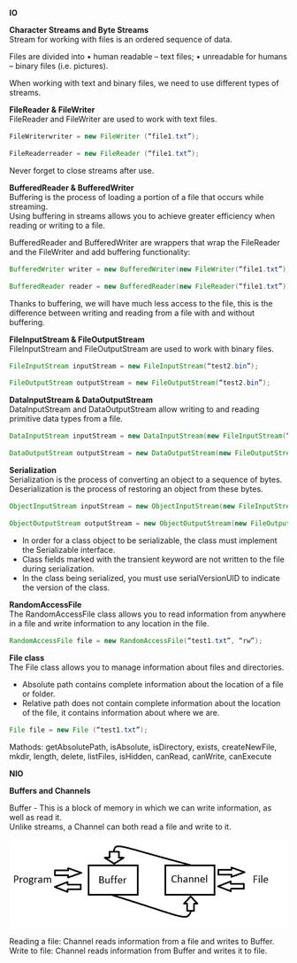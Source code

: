 **IO**  

**Character Streams and Byte Streams**  
Stream for working with files is an ordered sequence of data.

Files are divided into
• human readable – text files;
• unreadable for humans – binary files (i.e. pictures).

When working with text and binary files, we need to use different types of streams.

**FileReader & FileWriter**  
FileReader and FileWriter are used to work with text files.
```java
FileWriterwriter = new FileWriter (“file1.txt”);
```

```java
FileReaderreader = new FileReader (“file1.txt”);
```
Never forget to close streams after use.

**BufferedReader & BufferedWriter**  
Buffering is the process of loading a portion of a file that occurs while streaming.  
Using buffering in streams allows you to achieve greater efficiency when reading or writing to a file.  

BufferedReader and BufferedWriter are wrappers that wrap the FileReader and the FileWriter 
and add buffering functionality:
```java
BufferedWriter writer = new BufferedWriter(new FileWriter(“file1.txt”));
```

```java
BufferedReader reader = new BufferedReader(new FileReader(“file1.txt”));
```

Thanks to buffering, we will have much less access to the file, this is the difference between writing and 
reading from a file with and without buffering.

**FileInputStream & FileOutputStream**  
FileInputStream and FileOutputStream are used to work with binary files.

```java
FileInputStream inputStream = new FileInputStream(“test2.bin”);
```

```java
FileOutputStream outputStream = new FileOutputStream(“test2.bin”);
```

**DataInputStream & DataOutputStream**  
DataInputStream and DataOutputStream allow writing to and reading primitive data types from a file.

```java
DataInputStream inputStream = new DataInputStream(new FileInputStream(“test2.bin”));
```

```java
DataOutputStream outputStream = new DataOutputStream(new FileOutputStream(“test2.bin”));
```

**Serialization**  
Serialization is the process of converting an object to a sequence of bytes.  
Deserialization is the process of restoring an object from these bytes.

```java
ObjectInputStream inputStream = new ObjectInputStream(new FileInputStream(“test2.bin”));
```

```java
ObjectOutputStream outputStream = new ObjectOutputStream(new FileOutputStream(“test2.bin”));
```

* In order for a class object to be serializable, the class must implement the Serializable interface.
* Class fields marked with the transient keyword are not written to the file during serialization.
* In the class being serialized, you must use serialVersionUID to indicate the version of the class.

**RandomAccessFile**  
The RandomAccessFile class allows you to read information from anywhere in a file and write information to any location in the file.

```java
RandomAccessFile file = new RandomAccessFile(“test1.txt”, “rw”);
```

**File class**  
The File class allows you to manage information about files and directories.  
- Absolute path contains complete information about the location of a file or folder.  
- Relative path does not contain complete information about the location of the file, it contains information about where we are.

```java
File file = new File (“test1.txt”);
```

Mathods: getAbsolutePath, isAbsolute, isDirectory, exists, createNewFile, 
mkdir, length, delete, listFiles, isHidden, canRead, canWrite, canExecute

**NIO**  

**Buffers and Channels**  

Buffer - This is a block of memory in which we can write information, as well as read it.  
Unlike streams, a Channel can both read a file and write to it.  

![nio-01](https://raw.githubusercontent.com/AdilhanKaikenov/java-black-belt/master/src/main/java/com/epam/adilkhan/work_with_files/etc/nio-01.jpg)

Reading a file: Channel reads information from a file and writes to Buffer.  
Write to file: Channel reads information from Buffer and writes it to file.  


